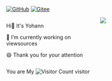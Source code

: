 [![GitHub](https://img.shields.io/badge/dynamic/json?logo=github&label=GitHub&labelColor=495867&color=495867&query=%24.data.totalSubs&url=https%3A%2F%2Fapi.spencerwoo.com%2Fsubstats%2F%3Fsource%3Dgithub%26queryKey%3Dhayschan&style=flat-square)](https://github.com/Yohann0617)
[![Gitee](https://img.shields.io/badge/dynamic/json?logo=rss&logoColor=white&label=Gitee&labelColor=95B8D1&color=95B8D1&query=%24.data.totalSubs&url=https%3A%2F%2Fapi.spencerwoo.com%2Fsubstats%2F%3Fsource%3Dfeedly%257Cinoreader%257CfeedsPub%26queryKey%3Dhttps://haysc.tech/feed.xml&style=flat-square)](https://gitee.com/fan-yuhui)

<div>
  <div style="display:flex;">
    <div style="flex:1;">
      <p> Hi👋 It's Yohann </p>
      <p>🔭 I’m currently working on viewsources </p>
      <p>😄 Thank you for your attention </p>
    </div>
    <div style="flex:1;">
      <img src="https://github-readme-stats.vercel.app/api?username=Yohann0617&count_private=true&show_icons=true"/>
    </div>
  </div>
</div>

You are My ![Visitor Count](https://profile-counter.glitch.me/Yohann0617/count.svg) visitor
<!--
**Yohann0617/Yohann0617** is a ✨ _special_ ✨ repository because its `README.md` (this file) appears on your GitHub profile.

Here are some ideas to get you started:

- 🔭 I’m currently working on ...
- 🌱 I’m currently learning ...
- 👯 I’m looking to collaborate on ...
- 🤔 I’m looking for help with ...
- 💬 Ask me about ...
- 📫 How to reach me: ...
- 😄 Pronouns: ...
- ⚡ Fun fact: ...
-->
